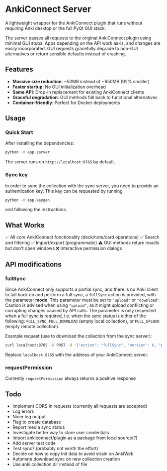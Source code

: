 # AnkiConnect Server

A lightweight wrapper for the AnkiConnect plugin that runs without requiring Anki desktop or the full PyQt GUI stack.

The server passes all requests to the original AnkiConnect plugin using minimal GUI stubs. Apps depending on the API work as-is, and changes are easily incorporated. GUI requests gracefully degrade to non-GUI alternatives or return sensible defaults instead of crashing.

## Features

- **Massive size reduction**: ~50MB instead of ~650MB (92% smaller)
- **Faster startup**: No GUI initialization overhead
- **Same API**: Drop-in replacement for existing AnkiConnect clients
- **Graceful degradation**: GUI methods fall back to functional alternatives
- **Container-friendly**: Perfect for Docker deployments

## Usage

### Quick Start

After installing the dependencies:

```bash
python -m app.server
```

The server runs on `http://localhost:8765` by default.

### Sync key

In order to sync the collection with the sync server, you need to provide an authentication key. This key can be requested by running

```bash
python -m app.keygen
```

and following the instructions.

## What Works

✅ All core AnkiConnect functionality (deck/note/card operations)
✅ Search and filtering
✅ Import/export (programmatic)
⚠️ GUI methods return results but don't open windows
❌ Interactive permission dialogs

## API modifications

### fullSync
Since AnkiConnect only supports a partial sync, and there is no Anki client to fall back on and perform a full sync, a `fullSync` action is provided, with the parameter **mode**. This parameter must be set to `"upload"` or `"download"`. Caution is advised when using `"upload"`, as it might upload conflicting or corrupting changes caused by API calls. The parameter is only respected when a full sync is required, i.e. when the sync status is either of the following: `FULL_SYNC`, `FULL_DOWNLOAD` (empty local collection), or `FULL_UPLOAD` (empty remote collection).

Example request (use to download the collection from the sync server):

```Bash
curl localhost:8765 -X POST -d '{"action": "fullSync", "version": 6, "params": {"mode": "download"}}'
```

Replace `localhost:8765` with the address of your AnkiConnect server.

### requestPermission
Currently `requestPermission` always returns a positive response

## Todo

- Implement CORS in requests (currently all requests are accepted)
- Log errors
- Nicer log output
- Flag to create database
- Report media sync status
- Investigate better way to store user credentials
- Import ankiconnect/plugin as a package from local source(?)
- Add server test code
- Test sync? (probably not worth the effort)
- Decide on how to copy init data to avoid strain on AnkiWeb
- Automate download sync on new collection creation
- Use anki collection dir instead of file
